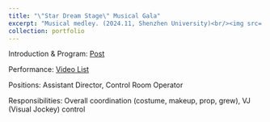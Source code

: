 ```yaml
---
title: "\"Star Dream Stage\" Musical Gala"
excerpt: "Musical medley. (2024.11, Shenzhen University)<br/><img src='./asset/star_drream_stage.png'>"
collection: portfolio
---
```


Introduction & Program: [Post](https://mp.weixin.qq.com/s?__biz=MzkxMTYyODk0Nw==&mid=2247494923&idx=1&sn=6952a25bc2c8b570b6177adbf7b2c98f&scene=21#wechat_redirect)

Performance: [Video List](https://space.bilibili.com/407602233/lists/4291943?type=season)

Positions: Assistant Director, Control Room Operator

Responsibilities: Overall coordination (costume, makeup, prop, grew), VJ (Visual Jockey) control



